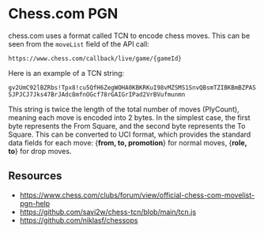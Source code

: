 
# <span>Chess.com</span> PGN

<span>chess.com</span> uses a format called TCN to encode chess moves. This can be seen from the `moveList` field of the API call:

```
https://www.chess.com/callback/live/game/{gameId}
```
Here is an example of a TCN string:

```
gv2UmC92lBZRbs!Tpx8!cu5QfH6ZegWOHA0KBKRKuI98vMZSMS1SnvQBsmTZIBKBmBZPAS!?SJPJCJ7Jks47BrJAdc8mfnOGcf78rGAIGrIPad2VrBVufmunmn
```

This string is twice the length of the total number of moves (PlyCount), meaning each move is encoded into 2 bytes. In the simplest case, the first byte represents the From Square, and the second byte represents the To Square. This can be converted to UCI format, which provides the standard data fields for each move: {**from, to, promotion**} for normal moves, {**role, to**} for drop moves.

## Resources

- https://www.chess.com/clubs/forum/view/official-chess-com-movelist-pgn-help
- https://github.com/savi2w/chess-tcn/blob/main/tcn.js
- https://github.com/niklasf/chessops
